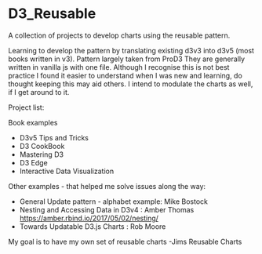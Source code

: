 # D3_Reusable
A collection of projects to develop charts using the reusable pattern.

Learning to develop the pattern by translating existing d3v3 into d3v5 (most books written in v3). Pattern largely taken from ProD3
They are generally written in vanilla js with one file. Although I recognise this is not best practice I found it easier to understand when I was new and learning, do thought keeping this may aid others. I intend to modulate the charts as well, if I get around to it.

Project list:

Book examples

- D3v5 Tips and Tricks
- D3 CookBook
- Mastering D3
- D3 Edge
- Interactive Data Visualization

Other examples - that helped me solve issues along the way:

- General Update pattern - alphabet example: Mike Bostock
- Nesting and Accessing Data in D3v4 : Amber Thomas https://amber.rbind.io/2017/05/02/nesting/
- Towards Updatable D3.js Charts : Rob Moore

My goal is to have my own set of reusable charts
-Jims Reusable Charts
